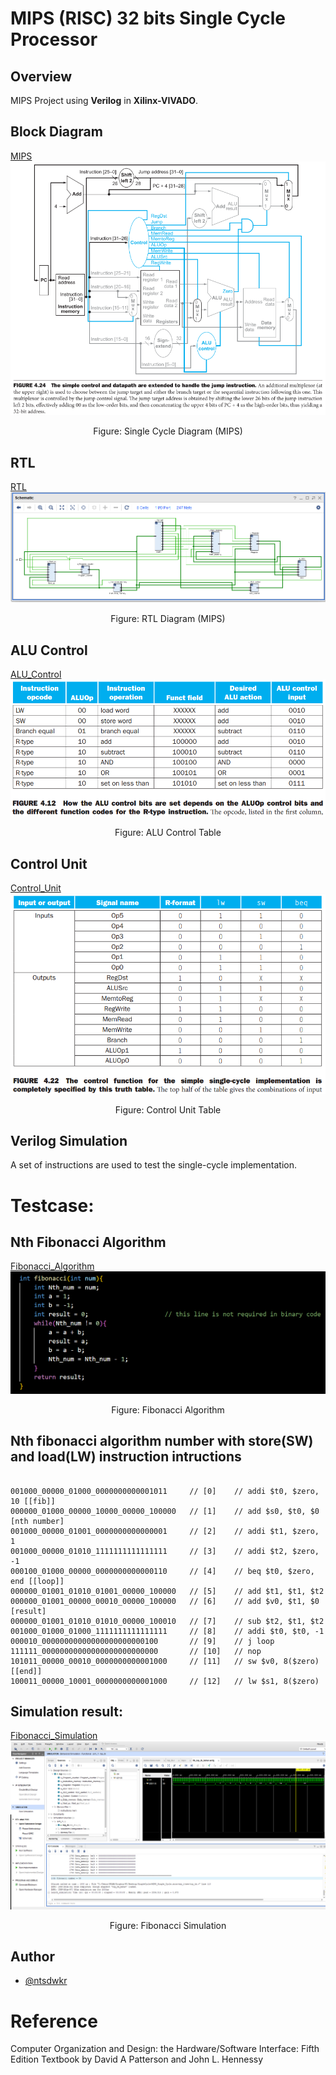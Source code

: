 # MIPS (RISC) 32 bits Single Cycle Processor

## Overview

MIPS Project using **Verilog** in **Xilinx-VIVADO**.

## Block Diagram

[MIPS](Documents/MIPS.png)
![MIPS](Documents/MIPS.png)

<center>Figure: Single Cycle Diagram (MIPS)</center>

## RTL

[RTL](Documents/RTL.png)
![RTL](Documents/RTL.png)
<center>Figure: RTL Diagram (MIPS)</center>

## ALU Control

[ALU_Control](Documents/ALU_Control.png)
![ALU_Control](Documents/ALU_Control.png)

<center>Figure: ALU Control Table</center>


## Control Unit

[Control_Unit](Documents/Control_Unit.png)
![Control_Unit](Documents/Control_Unit.png)

<center>Figure: Control Unit Table</center>

## Verilog Simulation

A set of instructions are used to test the single-cycle implementation.

# Testcase: 

## Nth Fibonacci Algorithm

[Fibonacci_Algorithm](Documents/Fibonacci_Function.png)
![Fibonacci_Algorithm](Documents/Fibonacci_Function.png)
<center>Figure: Fibonacci Algorithm</center>


## Nth fibonacci algorithm number with store(SW) and load(LW) instruction intructions 

```assembly

001000_00000_01000_0000000000001011     // [0]    // addi $t0, $zero, 10 [[fib]]
000000_01000_00000_10000_00000_100000   // [1]    // add $s0, $t0, $0 [nth number]
001000_00000_01001_0000000000000001     // [2]    // addi $t1, $zero, 1
001000_00000_01010_1111111111111111     // [3]    // addi $t2, $zero, -1
000100_01000_00000_0000000000000110     // [4]    // beq $t0, $zero, end [[loop]]
000000_01001_01010_01001_00000_100000   // [5]    // add $t1, $t1, $t2
000000_01001_00000_00010_00000_100000   // [6]    // add $v0, $t1, $0 [result]
000000_01001_01010_01010_00000_100010   // [7]    // sub $t2, $t1, $t2
001000_01000_01000_1111111111111111     // [8]    // addi $t0, $t0, -1
000010_00000000000000000000000100       // [9]    // j loop
111111_00000000000000000000000000       // [10]   // nop
101011_00000_00010_0000000000001000     // [11]   // sw $v0, 8($zero) [[end]]
100011_00000_10001_0000000000001000     // [12]   // lw $s1, 8($zero)

```

## Simulation result:

[Fibonacci_Simulation](Documents/Fibonacci_Simulation.png)
![Fibonacci_Simulation](Documents/Fibonacci_Simulation.png)
<center>Figure: Fibonacci Simulation</center>

## Author 
- [@ntsdwkr](https://github.com/ntsdwkr) 

# Reference

Computer Organization and Design: the Hardware/Software Interface: Fifth Edition
Textbook by David A Patterson and John L. Hennessy
